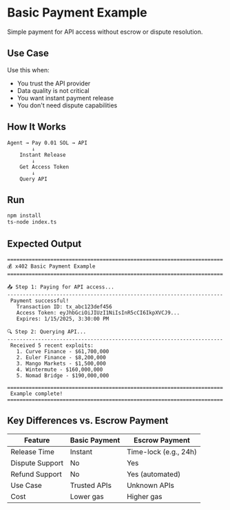 # Basic Payment Example

Simple payment for API access without escrow or dispute resolution.

## Use Case

Use this when:
- You trust the API provider
- Data quality is not critical
- You want instant payment release
- You don't need dispute capabilities

## How It Works

```
Agent → Pay 0.01 SOL → API
        ↓
    Instant Release
        ↓
    Get Access Token
        ↓
    Query API
```

## Run

```bash
npm install
ts-node index.ts
```

## Expected Output

```
======================================================================
💰 x402 Basic Payment Example
======================================================================

📤 Step 1: Paying for API access...
----------------------------------------------------------------------
 Payment successful!
   Transaction ID: tx_abc123def456
   Access Token: eyJhbGciOiJIUzI1NiIsInR5cCI6IkpXVCJ9...
   Expires: 1/15/2025, 3:30:00 PM

🔍 Step 2: Querying API...
----------------------------------------------------------------------
 Received 5 recent exploits:
   1. Curve Finance - $61,700,000
   2. Euler Finance - $8,200,000
   3. Mango Markets - $1,500,000
   4. Wintermute - $160,000,000
   5. Nomad Bridge - $190,000,000

======================================================================
 Example complete!
======================================================================
```

## Key Differences vs. Escrow Payment

| Feature | Basic Payment | Escrow Payment |
|---------|---------------|----------------|
| Release Time | Instant | Time-lock (e.g., 24h) |
| Dispute Support |  No |  Yes |
| Refund Support |  No |  Yes (automated) |
| Use Case | Trusted APIs | Unknown APIs |
| Cost | Lower gas | Higher gas |
